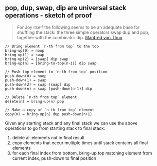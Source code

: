 ## pop, dup, swap, dip are universal stack operations - sketch of proof 

> For Joy itself the following seems to be an adequate base for shuffling the stack: the three simple operators swap dup and pop, together with the combinator dip.
> [Manfred von Thun](http://www.nsl.com/papers/interview.htm)


    // Bring element `n-th from top` to the top
    bring-up(0) = noop
    bring-up(1) = swap
    bring-up(2) = [swap] dip swap
    bring-up(n) = [bring-to-top(n-1)] dip swap

    // Push top element to `n-th from top` position
    push-down(0) = noop
    push-down(1) = swap
    push-down(2) = swap [swap] dip
    push-down(n) = swap [push-down(n-1)] dip

    // Delete `n-th from top` element
    delete(n) = bring-up(n) pop

    // Make a copy of `n-th from top` element
    copy(n) = bring-up(n) dup push-down(n+1)

Given any starting stack and any final stack we can use the above operations to go from starting stack to final stack:

1. delete all elements not in final result
2. copy elements that occur multiple times until stack contains all final elements
3. for each final index from bottom, bring-up top matching element from current index, push-down to final position
